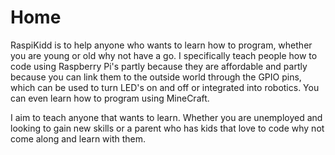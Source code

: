 # Home
RaspiKidd is to help anyone who wants to learn how to program, whether you are young or old why not have a go. I specifically teach people how to code using Raspberry Pi's partly because they are affordable and partly because you can link them to the outside world through the GPIO pins, which can be used to turn LED's on and off or integrated into robotics. You can even learn how to program using MineCraft.

I aim to teach anyone that wants to learn. Whether you are unemployed and looking to gain new skills or a parent who has kids that love to code why not come along and learn with them.
